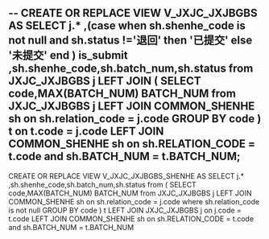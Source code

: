 --
CREATE OR REPLACE VIEW V_JXJC_JXJBGBS AS 
SELECT j.*
,(case when sh.shenhe_code is not null and sh.status !='退回' then '已提交' else '未提交' end ) is_submit
,sh.shenhe_code,sh.batch_num,sh.status
from JXJC_JXJBGBS j 
LEFT JOIN (
	SELECT code,MAX(BATCH_NUM) BATCH_NUM
	from JXJC_JXJBGBS j
	LEFT JOIN COMMON_SHENHE sh on sh.relation_code = j.code
	GROUP BY code
 ) t on t.code = j.code
LEFT JOIN COMMON_SHENHE sh on sh.RELATION_CODE = t.code and sh.BATCH_NUM = t.BATCH_NUM;
--
CREATE OR REPLACE VIEW V_JXJC_JXJBGBS_SHENHE AS 
SELECT j.*
,sh.shenhe_code,sh.batch_num,sh.status
from (
	SELECT code,MAX(BATCH_NUM) BATCH_NUM
	from JXJC_JXJBGBS j
	LEFT JOIN COMMON_SHENHE sh on sh.relation_code = j.code
	where sh.relation_code is not null
	GROUP BY code
 ) t 
LEFT JOIN JXJC_JXJBGBS j on j.code = t.code
LEFT JOIN COMMON_SHENHE sh on sh.RELATION_CODE = t.code and sh.BATCH_NUM = t.BATCH_NUM